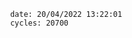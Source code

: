 

                date: 20/04/2022 13:22:01
                cycles: 20700

                         